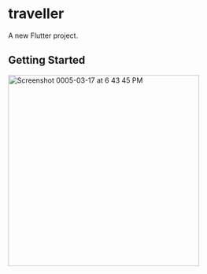 # traveller

A new Flutter project.

## Getting Started

<img width="388" alt="Screenshot 0005-03-17 at 6 43 45 PM" src="https://user-images.githubusercontent.com/113663776/225869827-3689327f-f261-4594-889a-ce75e8c22607.png">
